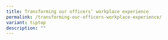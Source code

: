 ```yaml
---
title: Transforming our officers’ workplace experience
permalink: /transforming-our-officers-workplace-experience/
variant: tiptap
description: ""
---
```

